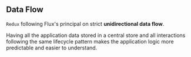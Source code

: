 ## Data Flow

`Redux` following Flux's principal on strict **unidirectional data flow**.

Having all the application data stored in a central store and all interactions following the same lifecycle pattern makes
the application logic more predictable and easier to understand.